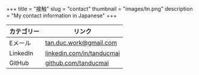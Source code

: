 +++
title = "接触"
slug = "contact"
thumbnail = "images/tn.png"
description = "My contact information in Japanese"
+++

| カテゴリー | リンク                                                             |
| ---        | ---                                                                |
| Eメール    | tan.duc.work@gmail.com                                             |
| LinkedIn   | [linkedin.com/in/tanducmai](https://www.linkedin.com/in/tanducmai) |
| GitHub     | [github.com/tanducmai](https://github.com/tanducmai)               |
